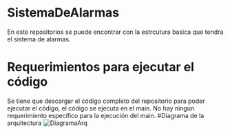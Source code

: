 # SistemaDeAlarmas
En este repositorios se puede encontrar con la estrcutura basica que tendra el sistema de alarmas.
# Requerimientos para ejecutar el código
Se tiene que descargar el código completo del repositorio para poder ejecutar el código, el código se ejecuta en el main. No hay ningún requerimiento específico para la ejecución del main.
#Diagrama de la arquitectura
![DiagramaArq](https://github.com/user-attachments/assets/cd7f1298-5d87-4bfd-8d50-cf2dc5c043b6)
